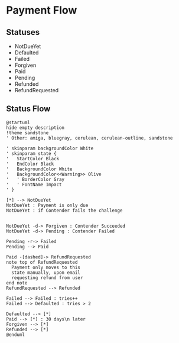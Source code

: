 # Payment Flow

## Statuses

- NotDueYet
- Defaulted
- Failed
- Forgiven
- Paid
- Pending
- Refunded
- RefundRequested

## Status Flow

<!--
TODO: Check if we should use Settled state after Paid + 30 days -->

```plantuml
@startuml
hide empty description
!theme sandstone
' Other: amiga, bluegray, cerulean, cerulean-outline, sandstone

' skinparam backgroundColor White
' skinparam state {
'   StartColor Black
'   EndColor Black
'   BackgroundColor White
'   BackgroundColor<<Warning>> Olive
'   ' BorderColor Gray
'   ' FontName Impact
' }

[*] --> NotDueYet
NotDueYet : Payment is only due
NotDueYet : if Contender fails the challenge


NotDueYet -d-> Forgiven : Contender Succeeded
NotDueYet -d-> Pending : Contender Failed

Pending -r-> Failed
Pending --> Paid

Paid -[dashed]-> RefundRequested
note top of RefundRequested
  Payment only moves to this
  state manually, upon email
  requesting refund from user
end note
RefundRequested --> Refunded

Failed --> Failed : tries++
Failed --> Defaulted : tries > 2

Defaulted --> [*]
Paid --> [*] : 30 days\n later
Forgiven --> [*]
Refunded --> [*]
@enduml
```
